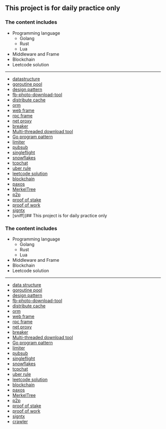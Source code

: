 ## This project is for daily practice only

### The content includes

* Programming language
	- Golang
    - Rust
    - Lua
* Middleware and Frame
* Blockchain
* Leetcode solution

---
- [datastructure](https://github.com/hushui502/daily/tree/master/golang/algo)
- [goroutine pool](https://github.com/hushui502/daily/tree/master/golang/ants)
- [design pattern](https://github.com/hushui502/daily/tree/master/golang/design-pattern)
- [fb-photo-download-tool](https://github.com/hushui502/daily/tree/master/golang/fbpages)
- [distribute cache](https://github.com/hushui502/daily/tree/master/golang/gee-cache)
- [orm](https://github.com/hushui502/daily/tree/master/golang/gee-orm)
- [web frame](https://github.com/hushui502/daily/tree/master/golang/gee-web)
- [rpc frame](https://github.com/hushui502/daily/tree/master/golang/geerpc)
- [net proxy](https://github.com/hushui502/daily/tree/master/golang/go-proxy)
- [breaker](https://github.com/hushui502/daily/tree/master/golang/gobreaker)
- [Multi-threaded download tool](https://github.com/hushui502/daily/tree/master/golang/godownload)
- [Go program pattern](https://github.com/hushui502/daily/tree/master/golang/gopattern)
- [limiter](https://github.com/hushui502/daily/tree/master/golang/limiter)
- [pubsub](https://github.com/hushui502/daily/tree/master/golang/pubsub)
- [singleflight](https://github.com/hushui502/daily/tree/master/golang/singleflight)
- [snowflakes](https://github.com/hushui502/daily/tree/master/golang/snowflake)
- [tcpchat](https://github.com/hushui502/daily/tree/master/golang/tcpchat)
- [uber rule](https://github.com/hushui502/daily/tree/master/golang/uber)
- [leetcode solution](https://github.com/hushui502/daily/tree/master/leetcode)
- [blockchain](https://github.com/hushui502/daily/tree/master/blockchain/blockchain/v1)
- [paxos](https://github.com/hushui502/daily/tree/master/blockchain/consensus/paxos)
- [MerkelTree](https://github.com/hushui502/daily/tree/master/blockchain/merkletree)
- [p2p](https://github.com/hushui502/daily/tree/master/blockchain/p2p)
- [proof of stake](https://github.com/hushui502/daily/tree/master/blockchain/pos)
- [proof of work](https://github.com/hushui502/daily/tree/master/blockchain/simplepow)
- [signtx](https://github.com/hushui502/daily/tree/master/blockchain/signtx)
- [sniff](## This project is for daily practice only

### The content includes

* Programming language
	- Golang
    - Rust
    - Lua
* Middleware and Frame
* Blockchain
* Leetcode solution

---
- [data structure](https://github.com/hushui502/daily/tree/master/golang/algo)
- [goroutine pool](https://github.com/hushui502/daily/tree/master/golang/ants)
- [design pattern](https://github.com/hushui502/daily/tree/master/golang/design-pattern)
- [fb-photo-download-tool](https://github.com/hushui502/daily/tree/master/golang/fbpages)
- [distribute cache](https://github.com/hushui502/daily/tree/master/golang/gee-cache)
- [orm](https://github.com/hushui502/daily/tree/master/golang/gee-orm)
- [web frame](https://github.com/hushui502/daily/tree/master/golang/gee-web)
- [rpc frame](https://github.com/hushui502/daily/tree/master/golang/geerpc)
- [net proxy](https://github.com/hushui502/daily/tree/master/golang/go-proxy)
- [breaker](https://github.com/hushui502/daily/tree/master/golang/gobreaker)
- [Multi-threaded download tool](https://github.com/hushui502/daily/tree/master/golang/godownload)
- [Go program pattern](https://github.com/hushui502/daily/tree/master/golang/gopattern)
- [limiter](https://github.com/hushui502/daily/tree/master/golang/limiter)
- [pubsub](https://github.com/hushui502/daily/tree/master/golang/pubsub)
- [singleflight](https://github.com/hushui502/daily/tree/master/golang/singleflight)
- [snowflakes](https://github.com/hushui502/daily/tree/master/golang/snowflake)
- [tcpchat](https://github.com/hushui502/daily/tree/master/golang/tcpchat)
- [uber rule](https://github.com/hushui502/daily/tree/master/golang/uber)
- [leetcode solution](https://github.com/hushui502/daily/tree/master/leetcode)
- [blockchain](https://github.com/hushui502/daily/tree/master/blockchain/blockchain/v1)
- [paxos](https://github.com/hushui502/daily/tree/master/blockchain/consensus/paxos)
- [MerkelTree](https://github.com/hushui502/daily/tree/master/blockchain/merkletree)
- [p2p](https://github.com/hushui502/daily/tree/master/blockchain/p2p)
- [proof of stake](https://github.com/hushui502/daily/tree/master/blockchain/pos)
- [proof of work](https://github.com/hushui502/daily/tree/master/blockchain/simplepow)
- [signtx](https://github.com/hushui502/daily/tree/master/blockchain/signtx)
- [crawler](https://github.com/hushui502/daily/tree/master/golang/iloveck)
